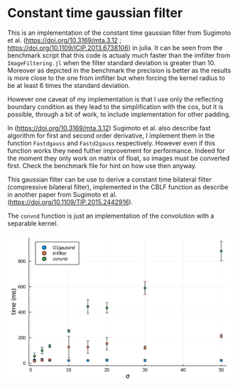 # Constant time gaussian filter

This is an implementation of the constant time gaussian filter from Sugimoto et al. (https://doi.org/10.3169/mta.3.12 ; https://doi.org/10.1109/ICIP.2013.6738106) in julia.
It can be seen from the benchmark script that this code is actualy much faster than the imfilter from `ImageFiltering.jl` when the filter standard deviation is greater than 10. Moreover as depicted in the benchmark the precision is better as the results is more close to the one from imfilter but when forcing the kernel radius to be at least 6 times the standard deviation.

However one caveat of my implementation is that I use only the reflecting boundary condition as they lead to the simplification with the cos, but it is possible, through a bit of work, to include implementation for other padding.

In (https://doi.org/10.3169/mta.3.12) Sugimoto et al. also describe fast algorithm for first and second order derivative, I implement them in the function `Fastdgauss` and `Fastd2gauss` respectively. However even if this function works they need futher improvement for performance. Indeed for the moment they only work on matrix of float, so images must be converted first. Check the benchmark file for hint on how use then anyway.

This gaussian filter can be use to derive a constant time bilateral filter (compressive bilateral filter), implemented in the CBLF function as describe in another paper from Sugimoto et al. (https://doi.org/10.1109/TIP.2015.2442916).

The `convnd` function is just an implementation of the convolution with a separable kernel.

![alt text](https://github.com/gschivre/Constant-time-gaussian-filter/blob/main/benchmark.png?raw=true)

